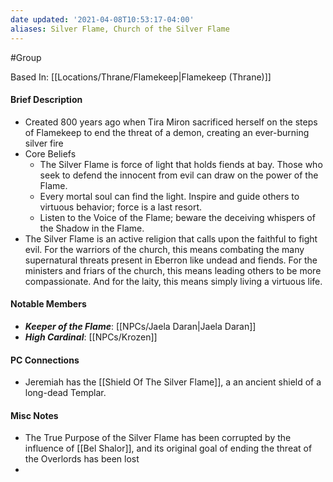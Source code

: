 ```yaml
---
date updated: '2021-04-08T10:53:17-04:00'
aliases: Silver Flame, Church of the Silver Flame
---
```


#Group

Based In: [[Locations/Thrane/Flamekeep|Flamekeep (Thrane)]]

#### Brief Description
- Created 800 years ago when Tira Miron sacrificed herself on the steps of Flamekeep to end the threat of a demon, creating an ever-burning silver fire
- Core Beliefs
	 - The Silver Flame is force of light that holds fiends at bay. Those who seek to defend the innocent from evil can draw on the power of the Flame.
	 - Every mortal soul can find the light. Inspire and guide others to virtuous behavior; force is a last resort.
	 - Listen to the Voice of the Flame; beware the deceiving whispers of the Shadow in the Flame.
- The Silver Flame is an active religion that calls upon the faithful to fight evil. For the warriors of the church, this means combating the many supernatural threats present in Eberron like undead and fiends. For the ministers and friars of the church, this means leading others to be more compassionate. And for the laity, this means simply living a virtuous life.

#### Notable Members

- _**Keeper of the Flame**_: [[NPCs/Jaela Daran|Jaela Daran]]
- _**High Cardinal**_: [[NPCs/Krozen]]

#### PC Connections

- Jeremiah has the [[Shield Of The Silver Flame]], a an ancient shield of a long-dead Templar.

#### Misc Notes
- The True Purpose of the Silver Flame has been corrupted by the influence of [[Bel Shalor]], and its original goal of ending the threat of the Overlords has been lost
- 
